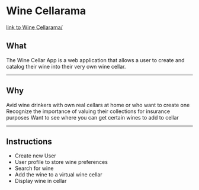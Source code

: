 # Wine Cellarama

[link to Wine Cellarama/](https://lylekarim.github.io/wine-cellar/)

## What
The Wine Cellar App is a web application that allows a user to create and catalog their wine into their very own wine cellar.  

- - -

## Why 
Avid wine drinkers with own real cellars at home or who want to create one
Recognize the importance of valuing their collections for insurance purposes
Want to see where you can get certain wines to add to cellar

- - -

## Instructions

* Create new User 
* User profile to store wine preferences
* Search for wine 
* Add the wine to a virtual wine cellar
* Display wine in cellar 
